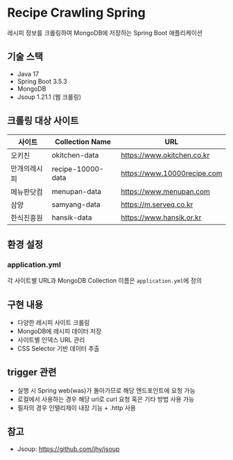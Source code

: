# Recipe Crawling Spring

레시피 정보를 크롤링하여 MongoDB에 저장하는 Spring Boot 애플리케이션

## 기술 스택

- Java 17
- Spring Boot 3.5.3
- MongoDB
- Jsoup 1.21.1 (웹 크롤링)

## 크롤링 대상 사이트

| 사이트 | Collection Name | URL |
|--------|----------------|-----|
| 오키친 | okitchen-data | https://www.okitchen.co.kr |
| 만개의레시피 | recipe-10000-data | https://www.10000recipe.com |
| 메뉴판닷컴 | menupan-data | https://www.menupan.com |
| 삼양 | samyang-data | https://m.serveq.co.kr |
| 한식진흥원 | hansik-data | https://www.hansik.or.kr |

## 환경 설정

### application.yml

각 사이트별 URL과 MongoDB Collection 이름은 `application.yml`에 정의

## 구현 내용

- 다양한 레시피 사이트 크롤링
- MongoDB에 레시피 데이터 저장
- 사이트별 인덱스 URL 관리
- CSS Selector 기반 데이터 추출

## trigger 관련

- 실행 시 Spring web(was)가 돌아가므로 해당 엔드포인트에 요청 가능
- 로컬에서 사용하는 경우 해당 url로 curl 요청 혹은 기타 방법 사용 가능
- 필자의 경우 인텔리제이 내장 기능 + .http 사용

## 참고

- Jsoup: https://github.com/jhy/jsoup